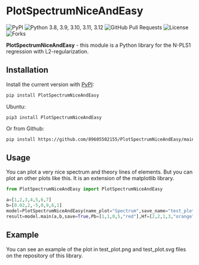 # PlotSpectrumNiceAndEasy

![PyPI](https://img.shields.io/pypi/v/PlotSpectrumNiceAndEasy?color=orange) ![Python 3.8, 3.9, 3.10, 3.11, 3.12](https://img.shields.io/pypi/pyversions/PlotSpectrumNiceAndEasy?color=blueviolet) ![GitHub Pull Requests](https://img.shields.io/github/issues-pr/89605502155/PlotSpectrumNiceAndEasy?color=blueviolet) ![License](https://img.shields.io/pypi/l/PlotSpectrumNiceAndEasy?color=blueviolet) ![Forks](https://img.shields.io/github/forks/89605502155/PlotSpectrumNiceAndEasy?style=social)

**PlotSpectrumNiceAndEasy** - this module is a Python library for the N-PLS1 regression with L2-regularization.


## Installation

Install the current version with [PyPI](https://pypi.org/project/):

```bash
pip install PlotSpectrumNiceAndEasy
```
Ubuntu:
```
pip3 install PlotSpectrumNiceAndEasy
```
Or from Github:
```bash
pip install https://github.com/89605502155/PlotSpectrumNiceAndEasy/main.zip
```

## Usage

You can plot a very nice spectrum and theory lines of elements. But you can plot an other plots like this. It is an extension of the matplotlib library.

```python
from PlotSpectrumNiceAndEasy import PlotSpectrumNiceAndEasy

a=[1,2,3,4,5,6,7]
b=[0.02,2,-5,0,9,6,1]
model=PlotSpectrumNiceAndEasy(name_plot="Spectrum",save_name="test_plot",y_name="Intensity",x_name="lambda, nm")
result=model.main(a,b,save=True,Pb=[1,1,0,5,"red"],Hf=[2,2,1,3,"orange"])
```

## Example

You can see an example of the plot in test_plot.png and test_plot.svg files on the repository of this library.

